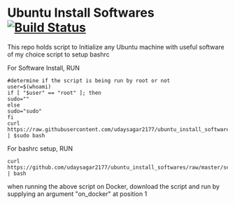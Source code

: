 # Ubuntu Install Softwares  [![Build Status](https://travis-ci.org/udaysagar2177/ubuntu_install_softwares.svg?branch=master)](https://travis-ci.org/udaysagar2177/ubuntu_install_softwares)

This repo holds 
script to Initialize any Ubuntu machine with useful software of my choice
script to setup bashrc

For Software Install, RUN
```shell
#determine if the script is being run by root or not
user=$(whoami)
if [ "$user" == "root" ]; then
sudo=""
else
sudo="sudo"
fi
curl https://raw.githubusercontent.com/udaysagar2177/ubuntu_install_softwares/master/install_softwares.sh | $sudo bash
```

For bashrc setup, RUN
```shell
curl https://github.com/udaysagar2177/ubuntu_install_softwares/raw/master/setup_bashrc.sh | bash
```

when running the above script on Docker, download the script and run by supplying an argument "on_docker" at position 1
